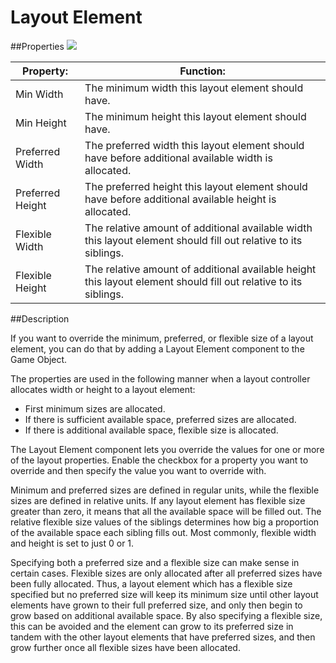 # Layout Element

##Properties
![](file:///C:/Program%20Files/Unity/Editor/Data/Documentation/en/uploads/Main/UI_LayoutElementInspector.png)

| Property:	 | Function: |
| -- | -- |
| Min Width	 | The minimum width this layout element should have. |
| Min Height	 | The minimum height this layout element should have. |
| Preferred Width	 | The preferred width this layout element should have before additional available width is allocated. |
| Preferred Height	 | The preferred height this layout element should have before additional available height is allocated. |
| Flexible Width	 | The relative amount of additional available width this layout element should fill out relative to its siblings. |
| Flexible Height	 | The relative amount of additional available height this layout element should fill out relative to its siblings. |
##Description

If you want to override the minimum, preferred, or flexible size of a layout element, you can do that by adding a Layout Element component to the Game Object.

The properties are used in the following manner when a layout controller allocates width or height to a layout element:

* First minimum sizes are allocated.
* If there is sufficient available space, preferred sizes are allocated.
* If there is additional available space, flexible size is allocated.

The Layout Element component lets you override the values for one or more of the layout properties. Enable the checkbox for a property you want to override and then specify the value you want to override with.

Minimum and preferred sizes are defined in regular units, while the flexible sizes are defined in relative units. If any layout element has flexible size greater than zero, it means that all the available space will be filled out. The relative flexible size values of the siblings determines how big a proportion of the available space each sibling fills out. Most commonly, flexible width and height is set to just 0 or 1.

Specifying both a preferred size and a flexible size can make sense in certain cases. Flexible sizes are only allocated after all preferred sizes have been fully allocated. Thus, a layout element which has a flexible size specified but no preferred size will keep its minimum size until other layout elements have grown to their full preferred size, and only then begin to grow based on additional available space. By also specifying a flexible size, this can be avoided and the element can grow to its preferred size in tandem with the other layout elements that have preferred sizes, and then grow further once all flexible sizes have been allocated.